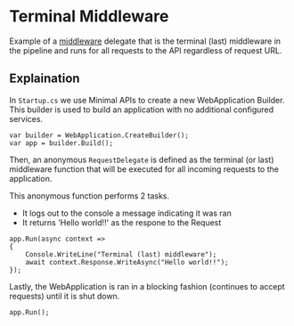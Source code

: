 # Terminal Middleware 

Example of a [middleware](https://docs.microsoft.com/en-us/aspnet/core/fundamentals/middleware/?view=aspnetcore-6.0) delegate that is the terminal (last) middleware in the pipeline and runs for all requests to the API regardless of request URL.

## Explaination

In `Startup.cs` we use Minimal APIs to create a new WebApplication Builder. This builder is used to build an application with no additional configured services. 

```
var builder = WebApplication.CreateBuilder();
var app = builder.Build();
```

Then, an anonymous `RequestDelegate` is defined as the terminal (or last) middleware function that will be executed for all incoming requests to the application.

This anonymous function performs 2 tasks.
- It logs out to the console a message indicating it was ran
- It returns 'Hello world!!' as the respone to the Request

```
app.Run(async context =>
{
    Console.WriteLine("Terminal (last) middleware");
    await context.Response.WriteAsync("Hello world!!");
});
```
Lastly, the WebApplication is ran in a blocking fashion (continues to accept requests) until it is shut down.

```
app.Run();
```


